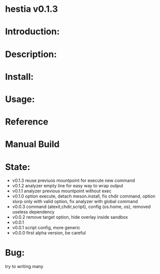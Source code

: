 hestia v0.1.3
=============
Introduction:
=============

Description:
============

Install:
========

Usage:
======

Reference
=========

Manual Build
============

State:
======
* v0.1.3 reuse previuos mountpoint for execute new command
* v0.1.2 analyzer empty line for easy way to wrap output
* v0.1.1 analyzer previous mountpoint without exec
* v0.1.0 option execute, detach meson.install, fix chdir command, option slurp only with valid option, fix analyzer with global command
* v0.0.3 command (atexit,chdir,script), config (os.home, os), removed useless dependency
* v0.0.2 remove target option, hide overlay inside sandbox
* v0.0.1 
* v0.0.1 script config, more generic
* v0.0.0 first alpha version, be careful

Bug:
====
try to writing many


